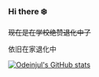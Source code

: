 ### Hi there ❄️

<!-- 
~~高考完在家正绝赞退化中~~
-->

~~现在是在学校绝赞退化中了~~

依旧在家退化中

<!--
**odeinjul/odeinjul** is a ✨ _special_ ✨ repository because its `README.md` (this file) appears on your GitHub profile.

Here are some ideas to get you started:

- 🔭 I’m currently working on physics
- 🌱 I’m currently learning vue.js
- 📫 How to reach me: twitter:@odeinjul | gmail: odeinjul@gmail.com
-->
[![Odeinjul's GitHub stats](https://github-readme-stats.vercel.app/api?username=Odeinjul)](https://github.com/Odeinjul/github-readme-stats)
